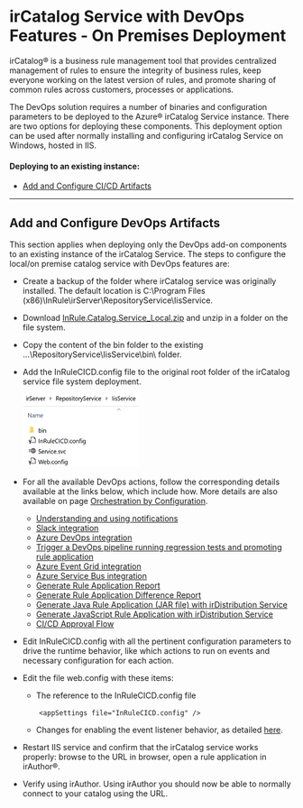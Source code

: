 # irCatalog Service with DevOps Features - On Premises Deployment

irCatalog® is a business rule management tool that provides centralized management of rules to ensure the integrity of business rules, keep everyone working on the latest version of rules, and promote sharing of common rules across customers, processes or applications.

The DevOps solution requires a number of binaries and configuration parameters to be deployed to the Azure® irCatalog Service instance.  There are two options for deploying these components.  This deployment option can be used after normally installing and configuring irCatalog Service on Windows, hosted in IIS.

#### Deploying to an existing instance:

* [Add and Configure CI/CD Artifacts](#add-and-configure-ci\/cd-artifacts)

---
## Add and Configure DevOps Artifacts

This section applies when deploying only the DevOps add-on components to an existing instance of the irCatalog  Service.  The steps to configure the local/on premise catalog service with DevOps features are:

* Create a backup of the folder where irCatalog service was originally installed.  The default location is C:\Program Files (x86)\InRule\irServer\RepositoryService\IisService.
* Download [InRule.Catalog.Service_Local.zip](..\releases\InRule.Catalog.Service_Local.zip) and unzip in a folder on the file system.
* Copy the content of the bin folder to the existing ...\RepositoryService\IisService\bin\ folder.
* Add the InRuleCICD.config file to the original root folder of the irCatalog service file system deployment.

   ![irCatalog folder](../images/InRuleCICD_irCatalogLocal.PNG)

* For all the available DevOps actions, follow the corresponding details available at the links below, which include how.  More details are also available on page [Orchestration by Configuration](doc/OrchestrationByConfiguration.md).

    * [Understanding and using notifications](doc/Notifications.md)
    * [Slack integration](doc/InRuleCICD_Slack.md)
    * [Azure DevOps integration](doc/DevOps.md)
    * [Trigger a DevOps pipeline running regression tests and promoting rule application](devops)
    * [Azure Event Grid integration](doc/AzureEventGrid.md)
    * [Azure Service Bus integration](doc/AzureServiceBus.md)
    * [Generate Rule Application Report](doc/RuleAppReport.md)
    * [Generate Rule Application Difference Report](doc/RuleAppDiffReport.md)
    * [Generate Java Rule Application (JAR file) with irDistribution Service](doc/Java.md)
    * [Generate JavaScript Rule Application with irDistribution Service](doc/JavaScript.md)
    * [CI/CD Approval Flow](doc/ApprovalFlow.md)

* Edit InRuleCICD.config with all the pertinent configuration parameters to drive the runtime behavior, like which actions to run on events and necessary configuration for each action.
* Edit the file web.config with these items:
    * The reference to the InRuleCICD.config file
    ```
        <appSettings file="InRuleCICD.config" />
    ```
    * Changes for enabling the event listener behavior, as detailed [here](InRuleCICD_WcfBehaviorExtension.md).
* Restart IIS service and confirm that the irCatalog service works properly: browse to the URL in browser, open a rule application in irAuthor®.
* Verify using irAuthor.  Using irAuthor you should now be able to normally connect to your catalog using the URL.

